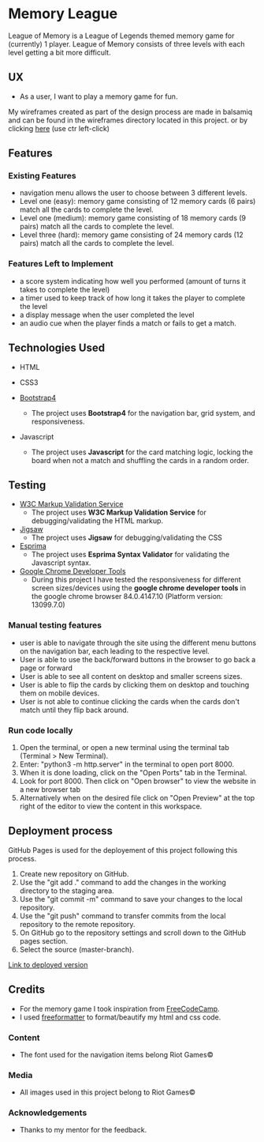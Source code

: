 # Memory League

League of Memory is a League of Legends themed memory game for (currently) 1 player.
League of Memory consists of three levels with each level getting a bit more difficult.

## UX

- As a user, I want to play a memory game for fun.

My wireframes created as part of the design process are made in balsamiq and can be found in the wireframes directory located in this project. or by clicking [here](./wireframes/wireframe.pdf) (use ctr left-click)

## Features

### Existing Features

- navigation menu allows the user to choose between 3 different levels.
- Level one (easy): memory game consisting of 12 memory cards (6 pairs) match all the cards to complete the level.
- Level one (medium): memory game consisting of 18 memory cards (9 pairs) match all the cards to complete the level.
- Level three (hard): memory game consisting of 24 memory cards (12 pairs) match all the cards to complete the level.

### Features Left to Implement

- a score system indicating how well you performed (amount of turns it takes to complete the level)
- a timer used to keep track of how long it takes the player to complete the level
- a display message when the user completed the level
- an audio cue when the player finds a match or fails to get a match.

## Technologies Used

- HTML

- CSS3

- [Bootstrap4](https://getbootstrap.com/)
  - The project uses **Bootstrap4** for the navigation bar, grid system, and responsiveness.
- Javascript
  - The project uses **Javascript** for the card matching logic, locking the board when not a match and shuffling the cards in a random order.

## Testing

- [W3C Markup Validation Service](https://validator.w3.org/#validate_by_uri)
  - The project uses **W3C Markup Validation Service** for debugging/validating the HTML markup.
- [Jigsaw](https://jigsaw.w3.org/css-validator/)
  - The project uses **Jigsaw** for debugging/validating the CSS
- [Esprima](https://esprima.org/demo/validate.html)
  - The project uses **Esprima Syntax Validator** for validating the Javascript syntax.
- [Google Chrome Developer Tools](https://www.google.nl/intl/nl/chrome/) 
  - During this project I have tested the responsiveness for different screen sizes/devices using the **google chrome developer tools** in the google chrome browser 84.0.4147.10 (Platform version: 13099.7.0)

### Manual testing features

- user is able to navigate through the site using the different menu buttons on the navigation bar, each leading to the respective level.
- User is able to use the back/forward buttons in the browser to go back a page or forward
- User is able to see all content on desktop and smaller screens sizes.
- User is able to flip the cards by clicking them on desktop and touching them on mobile devices.
- User is not able to continue clicking the cards when the cards don't match until they flip back around.

### Run code locally

1. Open the terminal, or open a new terminal using the terminal tab (Terminal > New Terminal).
2. Enter: "python3 -m http.server" in the terminal to open port 8000.
3. When it is done loading, click on the "Open Ports" tab in the Terminal.
4. Look for port 8000. Then click on "Open browser" to view the website in a new browser tab
5. Alternatively when on the desired file click on "Open Preview" at the top right of the editor to view the content in this workspace.

## Deployment process

GitHub Pages is used for the deployement of this project following this process.

1. Create new repository on GitHub.
2. Use the "git add ." command to add the changes in the working directory to the staging area.
3. Use the "git commit -m" command to save your changes to the local repository.
4. Use the "git push" command to transfer commits from the local repository to the remote repository.
5. On GitHub go to the repository settings and scroll down to the GitHub pages section.
6. Select the source (master-branch).

[Link to deployed version](https://kris965.github.io/league-of-memory/)

## Credits

- For the memory game I took inspiration from [FreeCodeCamp](https://www.freecodecamp.org).
- I used [freeformatter](https://www.freeformatter.com/) to format/beautify my html and css code.

### Content

- The font used for the navigation items belong Riot Games©

### Media

- All images used in this project belong to Riot Games©

### Acknowledgements

- Thanks to my mentor for the feedback.
